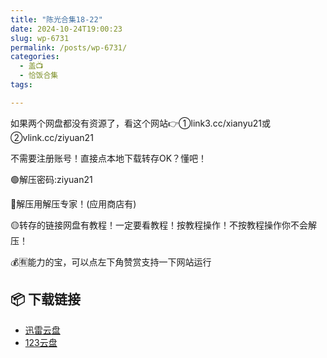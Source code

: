 ```yaml
---
title: "陈光合集18-22"
date: 2024-10-24T19:00:23
slug: wp-6731
permalink: /posts/wp-6731/
categories:
  - 盖📺
  - 恰饭合集
tags:

---
```


如果两个网盘都没有资源了，看这个网站👉①link3.cc/xianyu21或②vlink.cc/ziyuan21

不需要注册账号！直接点本地下载转存OK？懂吧！

🟢解压密码:ziyuan21

🔵解压用解压专家！(应用商店有)

🟡转存的链接网盘有教程！一定要看教程！按教程操作！不按教程操作你不会解压！

💰🈶能力的宝，可以点左下角赞赏支持一下网站运行

## 📦 下载链接
- [迅雷云盘](https://blziyuan21.com/pay-download/6731?key=eaa62842dd&down_id=0)
- [123云盘](https://blziyuan21.com/pay-download/6731?key=eaa62842dd&down_id=1)

